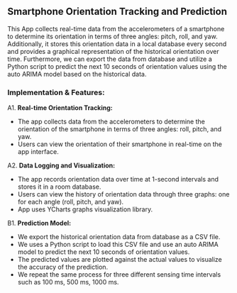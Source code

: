## Smartphone Orientation Tracking and Prediction

This App collects real-time data from the accelerometers of a smartphone to determine its orientation in terms of three angles: pitch, roll, and yaw. Additionally, it stores this orientation data in a local database every second and provides a graphical representation of the historical orientation over time. Furthermore, we can export the data from database and utilize a Python script to predict the next 10 seconds of orientation values using the auto ARIMA model based on the historical data.

### Implementation & Features:

A1. **Real-time Orientation Tracking:**
   - The app collects data from the accelerometers to determine the orientation of the smartphone in terms of three angles: roll, pitch, and yaw.
   - Users can view the orientation of their smartphone in real-time on the app interface.

A2. **Data Logging and Visualization:**
   - The app records orientation data over time at 1-second intervals and stores it in a room database.
   - Users can view the history of orientation data through three graphs: one for each angle (roll, pitch, and yaw).
   - App uses YCharts graphs visualization library.

B1. **Prediction Model:**
   - We export the historical orientation data from database as a CSV file.
   - We uses a Python script to load this CSV file and use an auto ARIMA model to predict the next 10 seconds of orientation values.
   - The predicted values are plotted against the actual values to visualize the accuracy of the prediction.
   - We repeat the same process for three different sensing time intervals such as 100 ms, 500 ms, 1000 ms.
